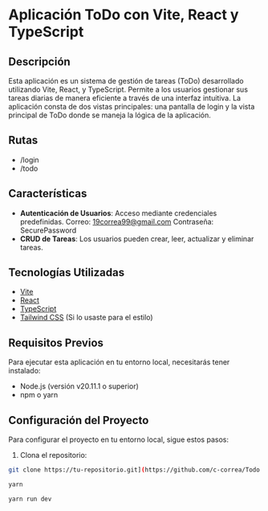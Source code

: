 # Aplicación ToDo con Vite, React y TypeScript

## Descripción

Esta aplicación es un sistema de gestión de tareas (ToDo) desarrollado utilizando Vite, React, y TypeScript. Permite a los usuarios gestionar sus tareas diarias de manera eficiente a través de una interfaz intuitiva. La aplicación consta de dos vistas principales: una pantalla de login y la vista principal de ToDo donde se maneja la lógica de la aplicación.

## Rutas

- /login
- /todo

## Características

- **Autenticación de Usuarios**: Acceso mediante credenciales predefinidas.
  Correo: 19correa99@gmail.com
  Contraseña: SecurePassword
- **CRUD de Tareas**: Los usuarios pueden crear, leer, actualizar y eliminar tareas.

## Tecnologías Utilizadas

- [Vite](https://vitejs.dev/)
- [React](https://reactjs.org/)
- [TypeScript](https://www.typescriptlang.org/)
- [Tailwind CSS](https://tailwindcss.com/) (Si lo usaste para el estilo)

## Requisitos Previos

Para ejecutar esta aplicación en tu entorno local, necesitarás tener instalado:

- Node.js (versión v20.11.1 o superior)
- npm o yarn

## Configuración del Proyecto

Para configurar el proyecto en tu entorno local, sigue estos pasos:

1. Clona el repositorio:

```bash
git clone https://tu-repositorio.git](https://github.com/c-correa/Todo.git)https://github.com/c-correa/Todo.git

yarn

yarn run dev
```
